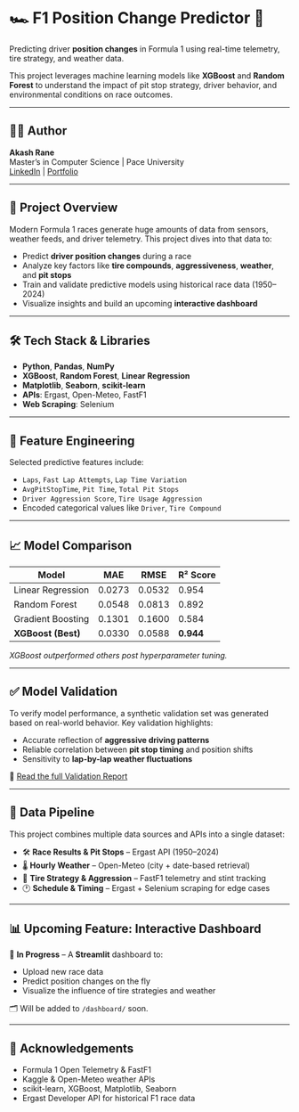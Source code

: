 # 🏎️ F1 Position Change Predictor 🏁  
Predicting driver **position changes** in Formula 1 using real-time telemetry, tire strategy, and weather data.

This project leverages machine learning models like **XGBoost** and **Random Forest** to understand the impact of pit stop strategy, driver behavior, and environmental conditions on race outcomes.

---

## 👨‍💻 Author  
**Akash Rane**  
Master’s in Computer Science | Pace University  
[LinkedIn](https://www.linkedin.com/in/akashrane/) | [Portfolio](https://akashrane.github.io/website/) 

---

## 📌 Project Overview  
Modern Formula 1 races generate huge amounts of data from sensors, weather feeds, and driver telemetry. This project dives into that data to:

- Predict **driver position changes** during a race  
- Analyze key factors like **tire compounds**, **aggressiveness**, **weather**, and **pit stops**  
- Train and validate predictive models using historical race data (1950–2024)  
- Visualize insights and build an upcoming **interactive dashboard**

---

## 🛠️ Tech Stack & Libraries  

- **Python**, **Pandas**, **NumPy**  
- **XGBoost**, **Random Forest**, **Linear Regression**  
- **Matplotlib**, **Seaborn**, **scikit-learn**  
- **APIs**: Ergast, Open-Meteo, FastF1  
- **Web Scraping**: Selenium

---

## 🧪 Feature Engineering  
Selected predictive features include:

- `Laps`, `Fast Lap Attempts`, `Lap Time Variation`  
- `AvgPitStopTime`, `Pit Time`, `Total Pit Stops`  
- `Driver Aggression Score`, `Tire Usage Aggression`  
- Encoded categorical values like `Driver`, `Tire Compound`

---

## 📈 Model Comparison

| Model                | MAE     | RMSE    | R² Score |
|---------------------|---------|---------|----------|
| Linear Regression    | 0.0273  | 0.0532  | 0.954    |
| Random Forest        | 0.0548  | 0.0813  | 0.892    |
| Gradient Boosting    | 0.1301  | 0.1600  | 0.584    |
| **XGBoost (Best)**   | 0.0330  | 0.0588  | **0.944** |

*XGBoost outperformed others post hyperparameter tuning.*

---

## ✅ Model Validation  

To verify model performance, a synthetic validation set was generated based on real-world behavior. Key validation highlights:

- Accurate reflection of **aggressive driving patterns**  
- Reliable correlation between **pit stop timing** and position shifts  
- Sensitivity to **lap-by-lap weather fluctuations**

📄 [Read the full Validation Report](F1-Pitstop-and-Driver-Position-Strategy/F1_Position_Predictor/Reports/Validation_Report_F1_Position_Change.md)

---

## 🧾 Data Pipeline  
This project combines multiple data sources and APIs into a single dataset:

- 🛠️ **Race Results & Pit Stops** – Ergast API (1950–2024)  
- 🌡️ **Hourly Weather** – Open-Meteo (city + date-based retrieval)  
- 🧪 **Tire Strategy & Aggression** – FastF1 telemetry and stint tracking  
- 🕐 **Schedule & Timing** – Ergast + Selenium scraping for edge cases

---

## 📊 Upcoming Feature: Interactive Dashboard  
🚧 **In Progress** – A **Streamlit** dashboard to:

- Upload new race data  
- Predict position changes on the fly  
- Visualize the influence of tire strategies and weather  

🗂️ Will be added to `/dashboard/` soon.

---

## 🙌 Acknowledgements  

- Formula 1 Open Telemetry & FastF1  
- Kaggle & Open-Meteo weather APIs  
- scikit-learn, XGBoost, Matplotlib, Seaborn  
- Ergast Developer API for historical F1 race data
